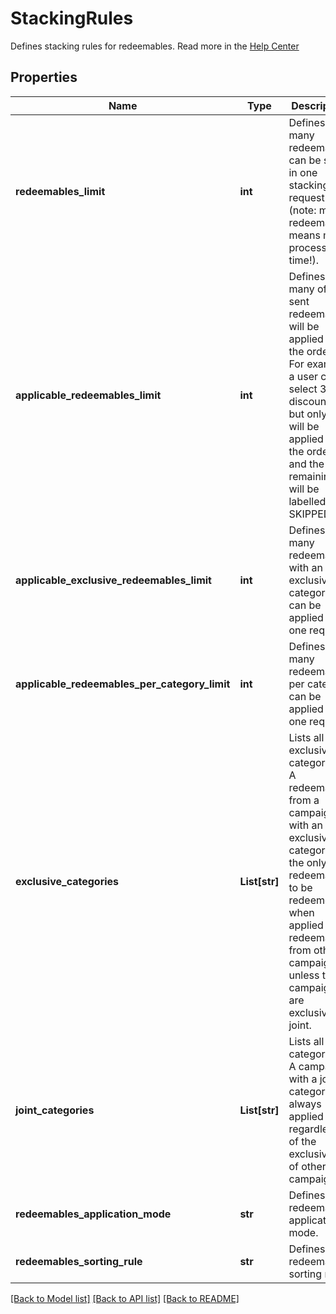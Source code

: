# StackingRules

Defines stacking rules for redeemables. Read more in the [Help Center](https://support.voucherify.io/article/604-stacking-rules)

## Properties
Name | Type | Description | Notes
------------ | ------------- | ------------- | -------------
**redeemables_limit** | **int** | Defines how many redeemables can be sent in one stacking request (note: more redeemables means more processing time!). | [default to 30]
**applicable_redeemables_limit** | **int** | Defines how many of the sent redeemables will be applied to the order. For example, a user can select 30 discounts but only 5 will be applied to the order and the remaining will be labelled as SKIPPED. | [default to 5]
**applicable_exclusive_redeemables_limit** | **int** | Defines how many redeemables with an exclusive category can be applied in one request. | [default to 1]
**applicable_redeemables_per_category_limit** | **int** | Defines how many redeemables per category can be applied in one request. | [optional] [default to 1]
**exclusive_categories** | **List[str]** | Lists all exclusive categories. A redeemable from a campaign with an exclusive category is the only redeemable to be redeemed when applied with redeemables from other campaigns unless these campaigns are exclusive or joint. | [default to []]
**joint_categories** | **List[str]** | Lists all joint categories. A campaign with a joint category is always applied regardless of the exclusivity of other campaigns. | [default to []]
**redeemables_application_mode** | **str** | Defines redeemables application mode. | [optional] 
**redeemables_sorting_rule** | **str** | Defines redeemables sorting rule. | [optional] [default to 'REQUESTED_ORDER']

[[Back to Model list]](../README.md#documentation-for-models) [[Back to API list]](../README.md#documentation-for-api-endpoints) [[Back to README]](../README.md)


